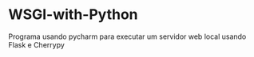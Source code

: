 # WSGI-with-Python
Programa usando pycharm para executar um servidor web local usando Flask e Cherrypy
